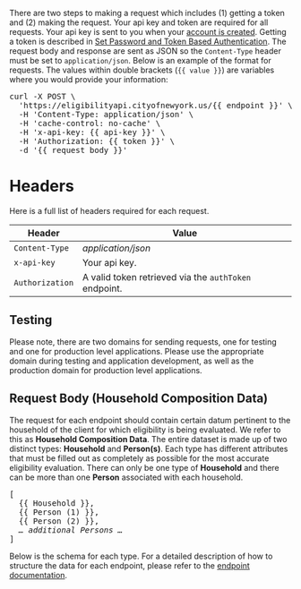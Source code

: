 There are two steps to making a request which includes (1) getting a token and (2) making the request. Your api key and token are required for all requests. Your api key is sent to you when your <a href="http://eepurl.com/gfLTuH" target="_blank">account is created</a>. Getting a token is described in [Set Password and Token Based Authentication](/set-password-and-token-based-on-authentication). The request body and response are sent as JSON so the `Content-Type` header must be set to `application/json`. Below is an example of the format for requests. The values within double brackets (`{{ value }}`) are variables where you would provide your information:

<div class="code-block"><pre>
curl -X POST \
  'https://eligibilityapi.cityofnewyork.us/{{ endpoint }}' \
  -H 'Content-Type: application/json' \
  -H 'cache-control: no-cache' \
  -H 'x-api-key: {{ api-key }}' \
  -H 'Authorization: {{ token }}' \
  -d '{{ request body }}'</pre></div>

# Headers

Here is a full list of headers required for each request.

| Header | Value |
|--------|-------|
| <code class="whitespace-no-wrap h5">Content-Type</code>  | <em class="text-secondary-grey">application/json</em> |
| <code class="whitespace-no-wrap h5">x-api-key</code>     | Your api key. |
| <code class="whitespace-no-wrap h5">Authorization</code> | A valid token retrieved via the <code class='code'>authToken</code> endpoint. |

## Testing

Please note, there are two domains for sending requests, one for testing and one for production level applications. Please use the appropriate domain during testing and application development, as well as the production domain for production level applications.

## Request Body (Household Composition Data)

The request for each endpoint should contain certain datum pertinent to the household of the client for which eligibility is being evaluated. We refer to this as **Household Composition Data**. The entire dataset is made up of two distinct types: **Household** and **Person(s)**. Each type has different attributes that must be filled out as completely as possible for the most accurate eligibility evaluation. There can only be one type of **Household** and there can be more than one **Person** associated with each household.

<div class="code-block"><pre>
[
  {{ Household }},
  {{ Person (1) }},
  {{ Person (2) }},
  <em>… additional Persons …</em>
]</pre></div>

Below is the schema for each type. For a detailed description of how to structure the data for each endpoint, please refer to the [endpoint documentation](endpoints).